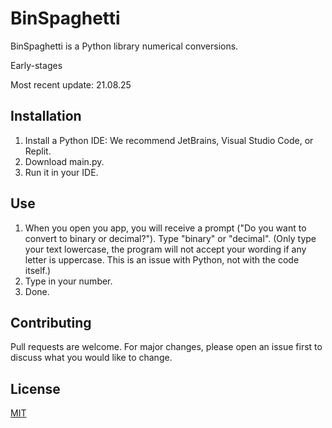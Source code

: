 # BinSpaghetti
BinSpaghetti is a Python library numerical conversions.

Early-stages

Most recent update: 21.08.25

## Installation
1. Install a Python IDE: We recommend JetBrains, Visual Studio Code, or Replit.
2. Download main.py.
3. Run it in your IDE.

## Use
1. When you open you app, you will receive a prompt ("Do you want to convert to binary or decimal?"). Type "binary" or "decimal". (Only type your text lowercase, the program will not accept your wording if any letter is uppercase. This is an issue with Python, not with the code itself.)
2. Type in your number.
3. Done.

## Contributing
Pull requests are welcome. For major changes, please open an issue first to discuss what you would like to change.

## License
[MIT](https://choosealicense.com/licenses/mit/)
